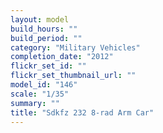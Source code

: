 ```yaml
---
layout: model
build_hours: ""
build_period: ""
category: "Military Vehicles"
completion_date: "2012"
flickr_set_id: ""
flickr_set_thumbnail_url: ""
model_id: "146"
scale: "1/35"
summary: ""
title: "Sdkfz 232 8-rad Arm Car"
---
```




